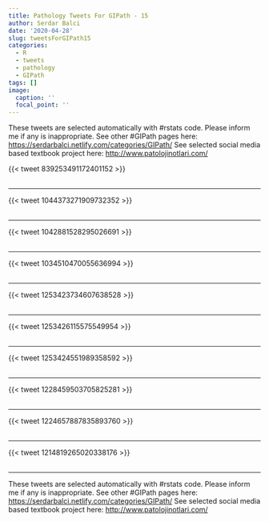 ```yaml
---
title: Pathology Tweets For GIPath - 15
author: Serdar Balci
date: '2020-04-28'
slug: tweetsForGIPath15
categories:
  - R
  - tweets
  - pathology
  - GIPath
tags: []
image:
  caption: ''
  focal_point: ''
---
```



These tweets are selected automatically with #rstats code. Please inform me if any is inappropriate.
See other #GIPath pages here: https://serdarbalci.netlify.com/categories/GIPath/ 
See selected social media based textbook project here: http://www.patolojinotlari.com/

{{< tweet 839253491172401152 >}}
<br>
<br>
<hr>
{{< tweet 1044373271909732352 >}}
<br>
<br>
<hr>
{{< tweet 1042881528295026691 >}}
<br>
<br>
<hr>
{{< tweet 1034510470055636994 >}}
<br>
<br>
<hr>
{{< tweet 1253423734607638528 >}}
<br>
<br>
<hr>
{{< tweet 1253426115575549954 >}}
<br>
<br>
<hr>
{{< tweet 1253424551989358592 >}}
<br>
<br>
<hr>
{{< tweet 1228459503705825281 >}}
<br>
<br>
<hr>
{{< tweet 1224657887835893760 >}}
<br>
<br>
<hr>
{{< tweet 1214819265020338176 >}}
<br>
<br>
<hr>


These tweets are selected automatically with #rstats code. Please inform me if any is inappropriate.
See other #GIPath pages here: https://serdarbalci.netlify.com/categories/GIPath/ 
See selected social media based textbook project here: http://www.patolojinotlari.com/
